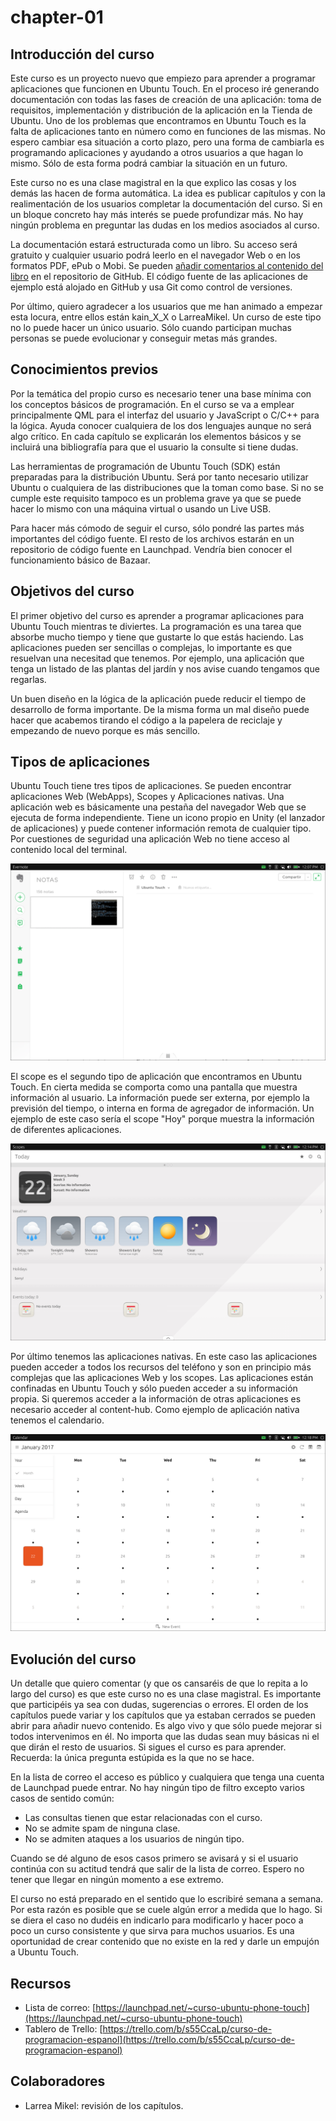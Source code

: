 # chapter-01

## Introducción del curso

Este curso es un proyecto nuevo que empiezo para aprender a programar aplicaciones que funcionen en Ubuntu Touch. En el proceso iré generando documentación con todas las fases de creación de una aplicación: toma de requisitos, implementación y distribución de la aplicación en la Tienda de Ubuntu. Uno de los problemas que encontramos en Ubuntu Touch es la falta de aplicaciones tanto en número como en funciones de las mismas. No espero cambiar esa situación a corto plazo, pero una forma de cambiarla es programando aplicaciones y ayudando a otros usuarios a que hagan lo mismo. Sólo de esta forma podrá cambiar la situación en un futuro.

Este curso no es una clase magistral en la que explico las cosas y los demás las hacen de forma automática. La idea es publicar capítulos y con la realimentación de los usuarios completar la documentación del curso. Si en un bloque concreto hay más interés se puede profundizar más. No hay ningún problema en preguntar las dudas en los medios asociados al curso.

La documentación estará estructurada como un libro. Su acceso será gratuito y cualquier usuario podrá leerlo en el navegador Web o en los formatos PDF, ePub o Mobi. Se pueden [añadir comentarios al contenido del libro](https://github.com/mimecar/ubuntu-touch-programming-course-gitbook/issues) en el repositorio de GitHub. El código fuente de las aplicaciones de ejemplo está alojado en GitHub y usa Git como control de versiones.

Por último, quiero agradecer a los usuarios que me han animado a empezar esta locura, entre ellos están kain\_X\_X o LarreaMikel. Un curso de este tipo no lo puede hacer un único usuario. Sólo cuando participan muchas personas se puede evolucionar y conseguir metas más grandes.

## Conocimientos previos

Por la temática del propio curso es necesario tener una base mínima con los conceptos básicos de programación. En el curso se va a emplear principalmente QML para el interfaz del usuario y JavaScript o C/C++ para la lógica. Ayuda conocer cualquiera de los dos lenguajes aunque no será algo crítico. En cada capítulo se explicarán los elementos básicos y se incluirá una bibliografía para que el usuario la consulte si tiene dudas.

Las herramientas de programación de Ubuntu Touch \(SDK\) están preparadas para la distribución Ubuntu. Será por tanto necesario utilizar Ubuntu o cualquiera de las distribuciones que la toman como base. Si no se cumple este requisito tampoco es un problema grave ya que se puede hacer lo mismo con una máquina virtual o usando un Live USB.

Para hacer más cómodo de seguir el curso, sólo pondré las partes más importantes del código fuente. El resto de los archivos estarán en un repositorio de código fuente en Launchpad. Vendría bien conocer el funcionamiento básico de Bazaar.

## Objetivos del curso

El primer objetivo del curso es aprender a programar aplicaciones para Ubuntu Touch mientras te diviertes. La programación es una tarea que absorbe mucho tiempo y tiene que gustarte lo que estás haciendo. Las aplicaciones pueden ser sencillas o complejas, lo importante es que resuelvan una necesitad que tenemos. Por ejemplo, una aplicación que tenga un listado de las plantas del jardín y nos avise cuando tengamos que regarlas.

Un buen diseño en la lógica de la aplicación puede reducir el tiempo de desarrollo de forma importante. De la misma forma un mal diseño puede hacer que acabemos tirando el código a la papelera de reciclaje y empezando de nuevo porque es más sencillo.

## Tipos de aplicaciones

Ubuntu Touch tiene tres tipos de aplicaciones. Se pueden encontrar aplicaciones Web \(WebApps\), Scopes y Aplicaciones nativas. Una aplicación web es básicamente una pestaña del navegador Web que se ejecuta de forma independiente. Tiene un icono propio en Unity \(el lanzador de aplicaciones\) y puede contener información remota de cualquier tipo. Por cuestiones de seguridad una aplicación Web no tiene acceso al contenido local del terminal.

![Ejemplo de WebApp](../.gitbook/assets/01_webapp%20%281%29.png)

El scope es el segundo tipo de aplicación que encontramos en Ubuntu Touch. En cierta medida se comporta como una pantalla que muestra información al usuario. La información puede ser externa, por ejemplo la previsión del tiempo, o interna en forma de agregador de información. Un ejemplo de este caso sería el scope "Hoy" porque muestra la información de diferentes aplicaciones.

![Ejemplo de Scope](../.gitbook/assets/02_scope.png)

Por último tenemos las aplicaciones nativas. En este caso las aplicaciones pueden acceder a todos los recursos del teléfono y son en principio más complejas que las aplicaciones Web y los scopes. Las aplicaciones están confinadas en Ubuntu Touch y sólo pueden acceder a su información propia. Si queremos acceder a la información de otras aplicaciones es necesario acceder al content-hub. Como ejemplo de aplicación nativa tenemos el calendario.

![Ejemplo de Aplicaci&#xF3;n nativa](../.gitbook/assets/03-native_app.png)

## Evolución del curso

Un detalle que quiero comentar \(y que os cansaréis de que lo repita a lo largo del curso\) es que este curso no es una clase magistral. Es importante que participéis ya sea con dudas, sugerencias o errores. El orden de los capítulos puede variar y los capítulos que ya estaban cerrados se pueden abrir para añadir nuevo contenido. Es algo vivo y que sólo puede mejorar si todos intervenimos en él. No importa que las dudas sean muy básicas ni el que dirán el resto de usuarios. Si sigues el curso es para aprender. Recuerda: la única pregunta estúpida es la que no se hace.

En la lista de correo el acceso es público y cualquiera que tenga una cuenta de Launchpad puede entrar. No hay ningún tipo de filtro excepto varios casos de sentido común:

* Las consultas tienen que estar relacionadas con el curso.
* No se admite spam de ninguna clase.
* No se admiten ataques a los usuarios de ningún tipo.

Cuando se dé alguno de esos casos primero se avisará y si el usuario continúa con su actitud tendrá que salir de la lista de correo. Espero no tener que llegar en ningún momento a ese extremo.

El curso no está preparado en el sentido que lo escribiré semana a semana. Por esta razón es posible que se cuele algún error a medida que lo hago. Si se diera el caso no dudéis en indicarlo para modificarlo y hacer poco a poco un curso consistente y que sirva para muchos usuarios. Es una oportunidad de crear contenido que no existe en la red y darle un empujón a Ubuntu Touch.

## Recursos

* Lista de correo: [https://launchpad.net/~curso-ubuntu-phone-touch](https://launchpad.net/~curso-ubuntu-phone-touch)
* Tablero de Trello: [https://trello.com/b/s55CcaLp/curso-de-programacion-espanol](https://trello.com/b/s55CcaLp/curso-de-programacion-espanol)

## Colaboradores

* Larrea Mikel: revisión de los capítulos.

